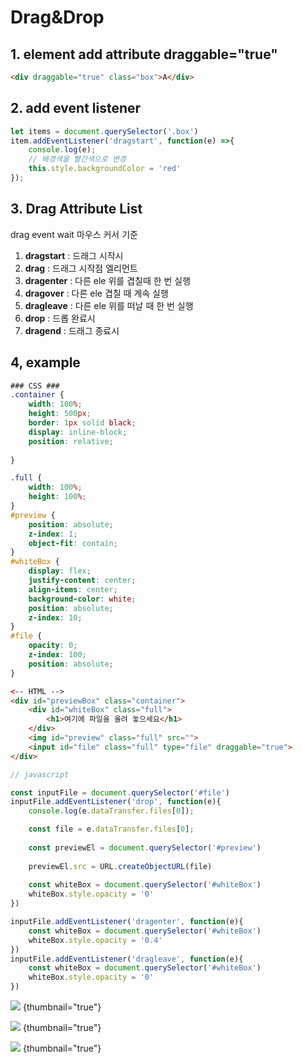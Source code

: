 # Drag&amp;Drop

## 1. element add attribute draggable="true"
```HTML
<div draggable="true" class="box">A</div>
```

## 2. add event listener
```javascript
let items = document.querySelector('.box')
item.addEventListener('dragstart', function(e) =>{
    console.log(e);
    // 배경색을 빨간색으로 변경
    this.style.backgroundColor = 'red'
});
```

## 3. Drag Attribute List
drag event wait 마우스 커서 기준

1. **dragstart** :  드래그 시작시
2. **drag** : 드래그 시작점 엘리먼트
3. **dragenter** : 다른 ele 위를 겹칠때 한 번 실행
4. **dragover** : 다른 ele 겹칠 때 계속 실행
5. **dragleave** : 다른 ele 위를 떠날 때 한 번 실행
6. **drop** : 드롭 완료시
7. **dragend** : 드래그 종료시
                 

## 4, example

```CSS
### CSS ###
.container {
    width: 100%;
    height: 500px;
    border: 1px solid black;
    display: inline-block;
    position: relative;
    
}

.full {
    width: 100%;
    height: 100%;
} 
#preview {
    position: absolute;
    z-index: 1;
    object-fit: contain;
}
#whiteBox {
    display: flex;
    justify-content: center;
    align-items: center;
    background-color: white;
    position: absolute;
    z-index: 10;
}
#file {
    opacity: 0;
    z-index: 100;
    position: absolute;
}
```
```HTML
<-- HTML -->
<div id="previewBox" class="container">
    <div id="whiteBox" class="full">
        <h1>여기에 파일을 올려 놓으세요</h1>
    </div>
    <img id="preview" class="full" src="">
    <input id="file" class="full" type="file" draggable="true">
</div>
```         

```javascript
// javascript

const inputFile = document.querySelector('#file')
inputFile.addEventListener('drop', function(e){
    console.log(e.dataTransfer.files[0]);

    const file = e.dataTransfer.files[0];
    
    const previewEl = document.querySelector('#preview')
    
    previewEl.src = URL.createObjectURL(file)
    
    const whiteBox = document.querySelector('#whiteBox')
    whiteBox.style.opacity = '0'
})

inputFile.addEventListener('dragenter', function(e){
    const whiteBox = document.querySelector('#whiteBox')
    whiteBox.style.opacity = '0.4'
})
inputFile.addEventListener('dragleave', function(e){
    const whiteBox = document.querySelector('#whiteBox')
    whiteBox.style.opacity = '0'
})

```

![](javascript-sample-drag-drop-1.jpg) {thumbnail="true"}

![](javascript-sample-drag-drop-2.jpg) {thumbnail="true"}

![](javascript-sample-drag-drop-3.jpg) {thumbnail="true"}
